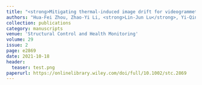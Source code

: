 ```yaml
---
title: "<strong>Mitigating thermal‐induced image drift for videogrammetric technique in support of structural monitoring applications</strong>"
authors: "Hua‐Fei Zhou, Zhao‐Yi Li, <strong>Lin‐Jun Lu</strong>, Yi‐Qing Ni"
collection: publications
category: manuscripts
venue: 'Structural Control and Health Monitoring'
volume: 29
issue: 2
page: e2869
date: 2021-10-18
header:
  teaser: test.png
paperurl: https://onlinelibrary.wiley.com/doi/full/10.1002/stc.2869
---
```

